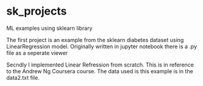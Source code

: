 # sk_projects
ML examples using sklearn library

The first project is an example from the sklearn diabetes dataset using LinearRegression model.
Originally written in jupyter notebook there is a .py file as a seperate viewer

Secndly I implemented Linear Refression from scratch. This is in reference to the Andrew Ng Coursera course. 
The data used is this example is in the data2.txt file.
